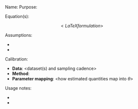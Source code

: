 Name: <short label> Purpose: <why this relation matters in the module>

Equation(s):

```math
<LaTeX formulation>
```

Assumptions:

- <modeling assumption>
- <operational assumption>

Calibration:

- **Data**: <dataset(s) and sampling cadence>
- **Method**: <estimation or fitting routine>
- **Parameter mapping**: <how estimated quantities map into $\theta$>

Usage notes:

- <how downstream modules consume this equation>
- <edge cases or stability considerations>
